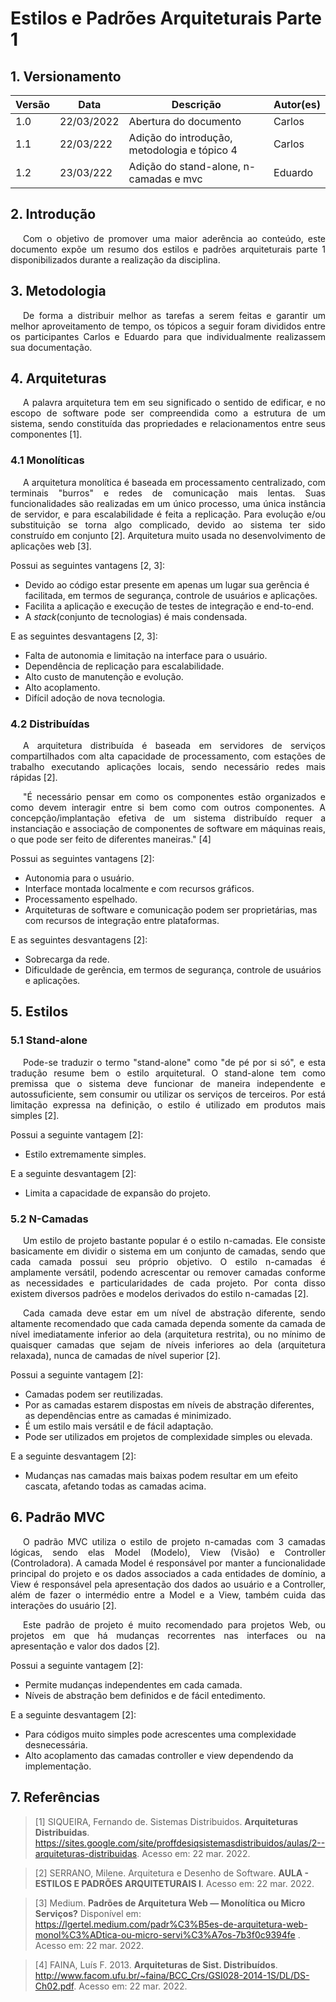 # Estilos e Padrões Arquiteturais Parte 1

## 1. Versionamento

| Versão | Data       | Descrição                                    | Autor(es)   |
| ------ | ---------- | -------------------------------------------- | ----------- |
| 1.0    | 22/03/2022 | Abertura do documento                        | Carlos      |
| 1.1    | 22/03/222  | Adição do introdução, metodologia e tópico 4 | Carlos      |
| 1.2    | 23/03/222  | Adição do stand-alone, n-camadas e mvc | Eduardo      |

## 2. Introdução

<p align="justify" style="text-indent: 20px">Com o objetivo de promover uma maior aderência ao conteúdo, este documento expõe um resumo dos estilos e padrões arquiteturais parte 1 disponibilizados durante a realização da disciplina.</p>

## 3. Metodologia

<p align="justify" style="text-indent: 20px">De forma a distribuir melhor as tarefas a serem feitas e garantir um melhor aproveitamento de tempo, os tópicos a seguir foram divididos entre os participantes Carlos e Eduardo para que individualmente realizassem sua documentação.</p>

## 4. Arquiteturas

<p align="justify" style="text-indent: 20px"> A palavra arquitetura tem em seu significado o sentido de edificar, e no escopo de software pode ser compreendida como a estrutura de um sistema, sendo constituída das propriedades e relacionamentos entre seus componentes [1].</p>

### 4.1 Monolíticas

<p align="justify" style="text-indent: 20px">A arquitetura monolítica é baseada em processamento centralizado, com terminais "burros" e redes de comunicação mais lentas. Suas funcionalidades são realizadas em um único processo, uma única instância de servidor, e para escalabilidade é feita a replicação. Para evolução e/ou substituição se torna algo complicado, devido ao sistema ter sido construído em conjunto [2]. Arquitetura muito usada no desenvolvimento de aplicações web [3].</p>

Possui as seguintes vantagens [2, 3]:

- Devido ao código estar presente em apenas um lugar sua gerência é facilitada, em termos de segurança, controle de usuários e aplicações.
- Facilita a aplicação e execução de testes de integração e end-to-end.
- A <i>stack</i>(conjunto de tecnologias) é mais condensada.

E as seguintes desvantagens [2, 3]:

- Falta de autonomia e limitação na interface para o usuário.
- Dependência de replicação para escalabilidade.
- Alto custo de manutenção e evolução.
- Alto acoplamento.
- Difícil adoção de nova tecnologia.

### 4.2 Distribuídas

<p align="justify" style="text-indent: 20px">A arquitetura distribuída é baseada em servidores de serviços compartilhados com alta capacidade de processamento, com estações de trabalho executando aplicações locais, sendo necessário redes mais rápidas [2]. </p>

<p align="justify" style="text-indent: 20px">"É necessário pensar em como os componentes estão organizados e como devem interagir entre si bem como com outros componentes. A concepção/implantação efetiva de um sistema distribuído requer a instanciação e associação de componentes de software em máquinas reais, o que pode ser feito de diferentes maneiras." [4]</p>

Possui as seguintes vantagens [2]:

- Autonomia para o usuário.
- Interface montada localmente e com recursos gráficos.
- Processamento espelhado.
- Arquiteturas de software e comunicação podem ser proprietárias, mas com recursos de integração entre plataformas.

E as seguintes desvantagens [2]:

- Sobrecarga da rede.
- Dificuldade de gerência, em termos de segurança, controle de usuários e aplicações.
## 5. Estilos

### 5.1 Stand-alone

<p align="justify" style="text-indent: 20px">Pode-se traduzir o termo "stand-alone" como "de pé por si só", e esta tradução resume bem o estilo arquitetural. O stand-alone tem como premissa que o sistema deve funcionar de maneira independente e autossuficiente, sem consumir ou utilizar os serviços de terceiros. Por está limitação expressa na definição, o estilo é utilizado em produtos mais simples [2].</p>

Possui a seguinte vantagem [2]:

- Estilo extremamente simples.


E a seguinte desvantagem [2]:

- Limita a capacidade de expansão do projeto.


### 5.2 N-Camadas

<p align="justify" style="text-indent: 20px">Um estilo de projeto bastante popular é o estilo n-camadas. Ele consiste basicamente em dividir o sistema em um conjunto de camadas, sendo que cada camada possui seu próprio objetivo. O estilo n-camadas é amplamente versátil, podendo acrescentar ou remover camadas conforme as necessidades e particularidades de cada projeto. Por conta disso existem diversos padrões e modelos derivados do estilo n-camadas [2].</p>

<p align="justify" style="text-indent: 20px">Cada camada deve estar em um nível de abstração diferente, sendo altamente recomendado que cada camada dependa somente da camada de nível imediatamente inferior ao dela (arquitetura restrita), ou no mínimo de quaisquer camadas que sejam de níveis inferiores ao dela (arquitetura relaxada), nunca de camadas de nível superior [2].</p>

Possui a seguinte vantagem [2]:

- Camadas podem ser reutilizadas.
- Por as camadas estarem dispostas em níveis de abstração diferentes, as dependências entre as camadas é minimizado.
- É um estilo mais versátil e de fácil adaptação.
- Pode ser utilizados em projetos de complexidade simples ou elevada.

E a seguinte desvantagem [2]:

- Mudanças nas camadas mais baixas podem resultar em um efeito cascata, afetando todas as camadas acima.

## 6. Padrão MVC

<p align="justify" style="text-indent: 20px">O padrão MVC utiliza o estilo de projeto n-camadas com 3 camadas lógicas, sendo elas Model (Modelo), View (Visão) e Controller (Controladora). A camada Model é responsável por manter a funcionalidade principal do projeto e os dados associados a cada entidades de domínio, a View é responsável pela apresentação dos dados ao usuário e a Controller, além de fazer o intermédio entre a Model e a View, também cuida das interações do usuário [2].</p>

<p align="justify" style="text-indent: 20px">Este padrão de projeto é muito recomendado para projetos Web, ou projetos em que há mudanças recorrentes nas interfaces ou na apresentação e valor dos dados [2].</p>

Possui a seguinte vantagem [2]:

- Permite mudanças independentes em cada camada.
- Níveis de abstração bem definidos e de fácil entedimento.

E a seguinte desvantagem [2]:

- Para códigos muito simples pode acrescentes uma complexidade desnecessária.
- Alto acoplamento das camadas controller e view dependendo da implementação.

## 7. Referências

> [1] SIQUEIRA, Fernando de. Sistemas Distribuidos. **Arquiteturas Distribuidas**. <a href="https://sites.google.com/site/proffdesiqsistemasdistribuidos/aulas/2--arquiteturas-distribuidas">https://sites.google.com/site/proffdesiqsistemasdistribuidos/aulas/2--arquiteturas-distribuidas</a>.  Acesso em: 22 mar. 2022.

> [2] SERRANO, Milene. Arquitetura e Desenho de Software. **AULA - ESTILOS E PADRÕES ARQUITETURAIS I**. Acesso em: 22 mar. 2022.

> [3] Medium. **Padrões de Arquitetura Web — Monolítica ou Micro Serviços?** Disponível em: <a href="https://lgertel.medium.com/padr%C3%B5es-de-arquitetura-web-monol%C3%ADtica-ou-micro-servi%C3%A7os-7b3f0c9394fe">https://lgertel.medium.com/padr%C3%B5es-de-arquitetura-web-monol%C3%ADtica-ou-micro-servi%C3%A7os-7b3f0c9394fe </a>. Acesso em: 22 mar. 2022.

> [4] FAINA, Luís F. 2013. **Arquiteturas de Sist. Distribuídos**. <a href="http://www.facom.ufu.br/~faina/BCC_Crs/GSI028-2014-1S/DL/DS-Ch02.pdf">http://www.facom.ufu.br/~faina/BCC_Crs/GSI028-2014-1S/DL/DS-Ch02.pdf</a>. Acesso em: 22 mar. 2022.